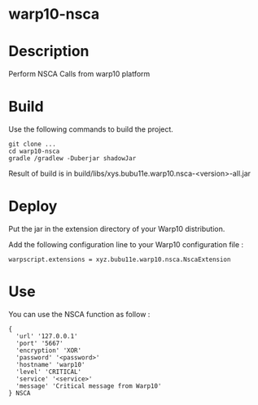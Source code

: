 # warp10-nsca

# Description
Perform NSCA Calls from warp10 platform

# Build
Use the following commands to build the project.

    git clone ...
    cd warp10-nsca
    gradle /gradlew -Duberjar shadowJar

Result of build is in build/libs/xys.bubu11e.warp10.nsca-\<version\>-all.jar

# Deploy

Put the jar in the extension directory of your Warp10 distribution.

Add the following configuration line to your Warp10 configuration file :

    warpscript.extensions = xyz.bubu11e.warp10.nsca.NscaExtension

# Use

You can use the NSCA function as follow :

    {
      'url' '127.0.0.1'
      'port' '5667'
      'encryption' 'XOR'
      'password' '<password>'
      'hostname' 'warp10'
      'level' 'CRITICAL'
      'service' '<service>'
      'message' 'Critical message from Warp10'
    } NSCA
